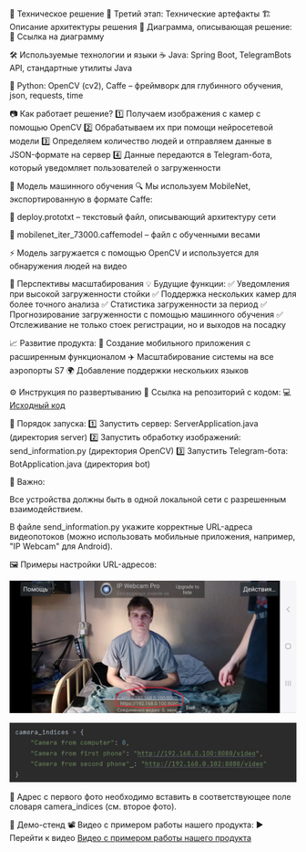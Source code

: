 🚀 Техническое решение
📌 Третий этап: Технические артефакты
🏗️ Описание архитектуры решения
📍 Диаграмма, описывающая решение: 🔗 Ссылка на диаграмму

🛠️ Используемые технологии и языки
☕ Java: Spring Boot, TelegramBots API, стандартные утилиты Java

🐍 Python: OpenCV (cv2), Caffe – фреймворк для глубинного обучения, json, requests, time

📷 Как работает решение?
1️⃣ Получаем изображения с камер с помощью OpenCV
2️⃣ Обрабатываем их при помощи нейросетевой модели
3️⃣ Определяем количество людей и отправляем данные в JSON-формате на сервер
4️⃣ Данные передаются в Telegram-бота, который уведомляет пользователей о загруженности

🤖 Модель машинного обучения
🔍 Мы используем MobileNet, экспортированную в формате Caffe:

📝 deploy.prototxt – текстовый файл, описывающий архитектуру сети

📂 mobilenet_iter_73000.caffemodel – файл с обученными весами

⚡ Модель загружается с помощью OpenCV и используется для обнаружения людей на видео

🔮 Перспективы масштабирования
💡 Будущие функции:
✅ Уведомления при высокой загруженности стойки
✅ Поддержка нескольких камер для более точного анализа
✅ Статистика загруженности за период
✅ Прогнозирование загруженности с помощью машинного обучения
✅ Отслеживание не только стоек регистрации, но и выходов на посадку

📈 Развитие продукта:
📱 Создание мобильного приложения с расширенным функционалом
✈️ Масштабирование системы на все аэропорты S7
🌍 Добавление поддержки нескольких языков

⚙️ Инструкция по развертыванию
📌 Ссылка на репозиторий с кодом: 💻 [Исходный код](https://github.com/miroslav0221/TG-Bot-S7-Hakaton/tree/1d7fce32c9fd4ab0d464a55708ec9a7fa81408af)


🔧 Порядок запуска:
1️⃣ Запустить сервер: ServerApplication.java (директория server)
2️⃣ Запустить обработку изображений: send_information.py (директория OpenCV)
3️⃣ Запустить Telegram-бота: BotApplication.java (директория bot)

📌 Важно:

Все устройства должны быть в одной локальной сети с разрешенным взаимодействием.

В файле send_information.py укажите корректные URL-адреса видеопотоков (можно использовать мобильные приложения, например, "IP Webcam" для Android).

🖼️ Примеры настройки URL-адресов:

<p align="center"> <img width="600px" src="photo_from_phone_with_URL-address.png" alt="photo_from_phone_with_URL-address.png"/> </p> <p align="center"> <img width="600px" src="screen_from_code_with_URL-address.png" alt="screen_from_code_with_URL-address.png"/> </p>
📍 Адрес с первого фото необходимо вставить в соответствующее поле словаря camera_indices (см. второе фото).

🎥 Демо-стенд
📽️ Видео с примером работы нашего продукта:
▶️ Перейти к видео
[Видео с примером работы нашего продукта](https://drive.google.com/drive/folders/1o_33bFJ_r3n6CBTdfLVz46VMpoeMndsr?usp=sharing)
